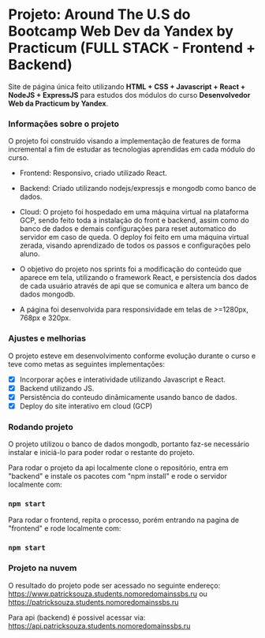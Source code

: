 # Projeto: Around The U.S do Bootcamp Web Dev da Yandex by Practicum (FULL STACK - Frontend + Backend)

Site de página única feito utilizando **HTML + CSS + Javascript + React + NodeJS + ExpressJS** para estudos dos módulos do curso **Desenvolvedor Web da Practicum by Yandex**.

### Informações sobre o projeto

O projeto foi construído visando a implementação de features de forma incremental a fim de estudar as tecnologias aprendidas em cada módulo do curso.

- Frontend: Responsivo, criado utilizado React.

- Backend: Criado utilizando nodejs/expressjs e mongodb como banco de dados.

- Cloud: O projeto foi hospedado em uma máquina virtual na plataforma GCP, sendo feito toda a instalação do front e backend, assim como do banco de dados e demais configurações para reset automatico do servidor em caso de queda. O deploy foi feito em uma máquina virtual zerada, visando aprendizado de todos os passos e configurações pelo aluno.

- O objetivo do projeto nos sprints foi a modificação do conteúdo que aparece em tela, utilizando o framework React, e persistencia dos dados de cada usuário através de api que se comunica e altera um banco de dados mongodb.

- A página foi desenvolvida para responsividade em telas de >=1280px, 768px e 320px.

### Ajustes e melhorias

O projeto esteve em desenvolvimento conforme evolução durante o curso e teve como metas as seguintes implementações:

- [x] Incorporar ações e interatividade utilizando Javascript e React.
- [x] Backend utilizando JS.
- [x] Persistência do conteudo dinâmicamente usando banco de dados.
- [x] Deploy do site interativo em cloud (GCP)

### Rodando projeto

O projeto utilizou o banco de dados mongodb, portanto faz-se necessário instalar e iniciá-lo para poder rodar o restante do projeto.

Para rodar o projeto da api localmente clone o repositório, entra em "backend" e instale os pacotes com "npm install" e rode o servidor localmente com:

### `npm start`

Para rodar o frontend, repita o processo, porém entrando na pagina de "frontend" e rode localmente com:

### `npm start`

### Projeto na nuvem

O resultado do projeto pode ser acessado no seguinte endereço:
https://www.patricksouza.students.nomoredomainssbs.ru
ou
https://patricksouza.students.nomoredomainssbs.ru

Para api (backend) é possivel acessar via:
https://api.patricksouza.students.nomoredomainssbs.ru
